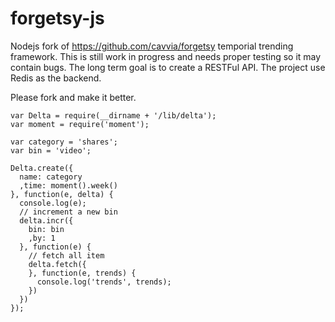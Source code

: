 forgetsy-js
===========

Nodejs fork of https://github.com/cavvia/forgetsy temporial trending framework. This is still work in progress and needs proper testing so it may contain bugs. The long term goal is to create a RESTFul API. The project use Redis as the backend. 

Please fork and make it better.

```
var Delta = require(__dirname + '/lib/delta');
var moment = require('moment');

var category = 'shares';
var bin = 'video';

Delta.create({
  name: category
  ,time: moment().week()
}, function(e, delta) {
  console.log(e);
  // increment a new bin
  delta.incr({
    bin: bin
    ,by: 1
  }, function(e) {
    // fetch all item
    delta.fetch({
    }, function(e, trends) {
      console.log('trends', trends);
    })
  })
});
```
